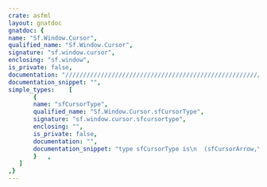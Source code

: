 ```yaml
---
crate: asfml
layout: gnatdoc
gnatdoc: {
name: "Sf.Window.Cursor",
qualified_name: "Sf.Window.Cursor",
signature: "sf.window.cursor",
enclosing: "sf.window",
is_private: false,
documentation: "//////////////////////////////////////////////////////////\n//////////////////////////////////////////////////////////\n//////////////////////////////////////////////////////////",
documentation_snippet: "",
simple_types:    [
       {
       name: "sfCursorType",
       qualified_name: "Sf.Window.Cursor.sfCursorType",
       signature: "sf.window.cursor.sfcursortype",
       enclosing: "",
       is_private: false,
       documentation: "",
       documentation_snippet: "type sfCursorType is\n  (sfCursorArrow,\n   sfCursorArrowWait,\n   sfCursorWait,\n   sfCursorText,\n   sfCursorHand,\n   sfCursorSizeHorizontal,\n   sfCursorSizeVertical,\n   sfCursorSizeTopLeftBottomRight,\n   sfCursorSizeBottomLeftTopRight,\n   sfCursorSizeAll,\n   sfCursorCross,\n   sfCursorHelp,\n   sfCursorNotAllowed);",
       }   ,
   ]
,}
---
```

